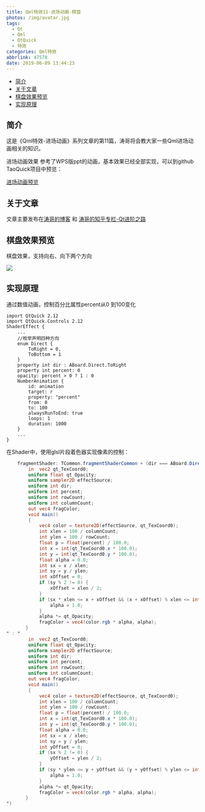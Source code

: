 ```yaml
---
title: Qml特效11-进场动画-棋盘
photos: /img/avatar.jpg
tags:
  - Qt
  - Qml
  - QtQuick
  - 特效
categories: Qml特效
abbrlink: 47578
date: 2019-06-09 13:44:23
---
```


- [简介](#%E7%AE%80%E4%BB%8B)
- [关于文章](#%E5%85%B3%E4%BA%8E%E6%96%87%E7%AB%A0)
- [棋盘效果预览](#%E6%A3%8B%E7%9B%98%E6%95%88%E6%9E%9C%E9%A2%84%E8%A7%88)
- [实现原理](#%E5%AE%9E%E7%8E%B0%E5%8E%9F%E7%90%86)

## 简介

这是《Qml特效-进场动画》系列文章的第11篇，涛哥将会教大家一些Qml进场动画相关的知识。

进场动画效果 参考了WPS版ppt的动画，基本效果已经全部实现，可以到github TaoQuick项目中预览：

[进场动画预览](https://github.com/jaredtao/TaoQuick/blob/master/Preview-animation.md)

## 关于文章

文章主要发布在[涛哥的博客](https://jaredtao.github.io) 和 [涛哥的知乎专栏-Qt进阶之路](https://zhuanlan.zhihu.com/TaoQt)

## 棋盘效果预览

棋盘效果，支持向右、向下两个方向

![](/images/Animation/11.gif)

## 实现原理

通过数值动画，控制百分比属性percent从0 到100变化

```
import QtQuick 2.12
import QtQuick.Controls 2.12
ShaderEffect {
    ...
    //枚举声明四种方向
    enum Direct {
        ToRight = 0,
        ToBottom = 1
    }
    property int dir : ABoard.Direct.ToRight
    property int percent: 0
    opacity: percent > 0 ? 1 : 0
    NumberAnimation {
        id: animation
        target: r
        property: "percent"
        from: 0
        to: 100
        alwaysRunToEnd: true
        loops: 1
        duration: 1000
    }
    ...
}
```
在Shader中，使用glsl片段着色器实现像素的控制：

```glsl
    fragmentShader: TCommon.fragmentShaderCommon + (dir === ABoard.Direct.ToRight ? "
        in  vec2 qt_TexCoord0;
        uniform float qt_Opacity;
        uniform sampler2D effectSource;
        uniform int dir;
        uniform int percent;
        uniform int rowCount;
        uniform int columnCount;
        out vec4 fragColor;
        void main()
        {
            vec4 color = texture2D(effectSource, qt_TexCoord0);
            int xlen = 100 / columnCount;
            int ylen = 100 / rowCount;
            float p = float(percent) / 100.0;
            int x = int(qt_TexCoord0.x * 100.0);
            int y = int(qt_TexCoord0.y * 100.0);
            float alpha = 0.0;
            int sx = x / xlen;
            int sy = y / ylen;
            int xOffset = 0;
            if (sy % 2 != 0) {
                xOffset = xlen / 2;
            }
            if (sx * xlen <= x + xOffset && (x + xOffset) % xlen <= int(float(xlen) * p) ) {
                alpha = 1.0;
            }
            alpha *= qt_Opacity;
            fragColor = vec4(color.rgb * alpha, alpha);
       }
" : "
        in  vec2 qt_TexCoord0;
        uniform float qt_Opacity;
        uniform sampler2D effectSource;
        uniform int dir;
        uniform int percent;
        uniform int rowCount;
        uniform int columnCount;
        out vec4 fragColor;
        void main()
        {
            vec4 color = texture2D(effectSource, qt_TexCoord0);
            int xlen = 100 / columnCount;
            int ylen = 100 / rowCount;
            float p = float(percent) / 100.0;
            int x = int(qt_TexCoord0.x * 100.0);
            int y = int(qt_TexCoord0.y * 100.0);
            float alpha = 0.0;
            int sx = x / xlen;
            int sy = y / ylen;
            int yOffset = 0;
            if (sx % 2 != 0) {
                yOffset = ylen / 2;
            }
            if (sy * ylen <= y + yOffset && (y + yOffset) % ylen <= int(float(ylen) * p) ) {
                alpha = 1.0;
            }
            alpha *= qt_Opacity;
            fragColor = vec4(color.rgb * alpha, alpha);
       }
")
```
